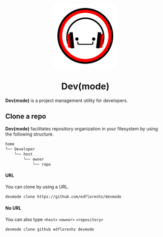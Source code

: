 <div align="center">
    <img width=200 src="assets/logo.png"/>
    <h1>Dev(mode)</h1>
</div>

**Dev(mode)** is a project management utility for developers.

## Clone a repo
**Dev(mode)** facilitates repository organization in your filesystem by using the following structure.
```
home
└── Developer
    └── host
        └── owner
            └── repo
```
#### URL
You can clone by using a URL.
```bash
devmode clone https://github.com/edfloreshz/devmode
```
#### No URL
You can also type `<host>` `<owner>` `<repository>`
```bash
devmode clone github edfloreshz devmode
```
